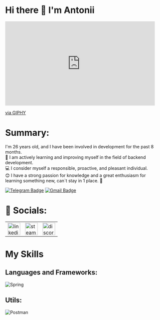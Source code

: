 # Hi there 👋 I'm Antonii

<iframe src="https://giphy.com/embed/QpVUMRUJGokfqXyfa1" width="480" height="270" frameBorder="0" class="giphy-embed" allowFullScreen></iframe><p><a href="https://giphy.com/gifs/one-numbers-binary-code-QpVUMRUJGokfqXyfa1">via GIPHY</a></p>


# Summary:

I'm 26 years old, and I have been involved in development for the past 8 months. </br>
🚀 I am actively learning and improving myself in the field of backend development. </br>
💻 I consider myself a responsible, proactive, and pleasant individual. </br>
😊 I have a strong passion for knowledge and a great enthusiasm for learning something new, can`t stay in 1 place. 🌟

 [![Telegram Badge](https://img.shields.io/badge/-AntoniiViazovskyi-blue?style=flat&logo=Telegram&logoColor=white)](https://t.me/AntoniiViazovskyi) [![Gmail Badge](https://img.shields.io/badge/-Gmail-red?style=flat&logo=Gmail&logoColor=white)](mailto:sentynel2014@gmail.com)

# 🤝 Socials:

<table>
  <tr>
    <td><a href="https://www.linkedin.com/in/antonii-viazovskyi-6763672aa/" target="_blank">
      <img src="https://cdn-icons-png.flaticon.com/512/2504/2504799.png" width="40" height="40" alt="linkedin" />
    </a></td>
    <td> <a href="https://steamcommunity.com/profiles/76561199102958435/" target="_blank">
      <img src="https://upload.wikimedia.org/wikipedia/commons/thumb/8/83/Steam_icon_logo.svg/800px-Steam_icon_logo.svg.png" width="40" height="40" alt="steam" />
    </a></td>
    <td><a href="https://discordapp.com/users/771266322789040158" target="_blank">
      <img src="https://cdn.logojoy.com/wp-content/uploads/20210422095037/discord-mascot.png" width="40" height="40" alt="discord" />
    </a></td>
  </tr>
</table>
  

# My Skills

## Languages and Frameworks:

![Spring](https://img.shields.io/badge/Spring-%236DB33F?style=for-the-badge&logo=spring&logoColor=white)


## Utils:

![Postman](https://img.shields.io/badge/Postman-FF6C37?style=for-the-badge&logo=postman&logoColor=white)

